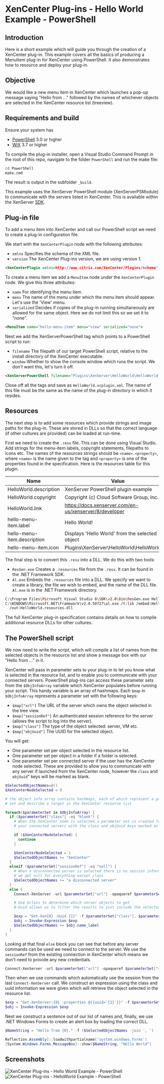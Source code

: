 # XenCenter Plug-ins - Hello World Example - PowerShell

## Introduction

Here is a short example which will guide you through the creation of a XenCenter
plug-in. This example covers all the basics of producing a MenuItem plug-in for
XenCenter using PowerShell. It also demonstrates how to resource and deploy your
plug-in.

## Objective

We would like a new menu item in XenCenter which launches a pop-up
message saying "Hello from ..." followed by the names of whichever objects are
selected in the XenCenter resource list (treeview).

## Requirements and build

Ensure your system has

* [PowerShell](https://docs.microsoft.com/en-us/powershell/scripting/install/installing-windows-powershell) 3.0 or higher
* [WiX](https://wixtoolset.org) 3.7 or higher

To compile the plug-in installer, open a Visual Studio Command Prompt in the root
of this repo, navigate to the folder `PowerShell` and run the make file:

```sh
cd PowerShell
make.cmd
```

The result is output in the subfolder `_build`.

This example uses the XenServer PowerShell module (XenServerPSModule) to
communicate with the servers listed in XenCenter. This is available within the
XenServer [SDK](https://docs.xenserver.com/en-us/xenserver/8/developer/sdk-guide).

## Plug-in file

To add a menu item into XenCenter and call our PowerShell script we need to create
a plug-in configuration file.

We start with the `XenCenterPlugin` node with the following attributes:</p>

* `xmlns` Specifies the schema of the XML file.
* `version` The XenCenter Plug-ins version, we are using version 1.</li>

```xml
<XenCenterPlugin xmlns=http://www.citrix.com/XenCenter/Plugins/schema" version="1">
```

To create a menu item we add a `MenuItem` node under the `XenCenterPlugin` node.
We give this three attributes:

* `name` For identifying the menu item.
* `menu` The name of the menu under which the menu item should appear. Let's use
the 'View' menu.
* `serialized` Decides if copies of the plug-in running simultaneously are allowed
for the same object. Here we do not limit this so we set it to "none".

```xml
<MenuItem name="hello-menu-item" menu="view" serialized="none">
```

Next we add the XenServerPowerShell tag which points to a PowerShell script to run:

* `filename` The filepath of our target PowerShell script, relative to the install
directory of the XenCenter executable.
* `window` Whether to show the console window which runs the script. We don't
want this, let's turn it off.

```xml
<XenServerPowerShell filename="Plugins\XenServer\HelloWorld\HelloWorld.ps1" window="false" />
```

Close off all the tags and save as `HelloWorld.xcplugin.xml`. The name of this
file must be the same as the name of the plug-in directory in which it resides.

## Resources

The next step is to add some resources which provide strings and image paths for
the plug-in. These are stored in DLLs so that the correct language (if other
cultures are provided) can be loaded at run-time.

First we need to create the `.resx` file. This can be done using Visual Studio.
Add strings for the menu-item labels, copyright statements, filepaths to icons
etc. The names of the resources strings should be `<name>.<property>`, where
`<name>` is the name given to the tag and `<property>` is one of the properties
found in the specification. Here is the resources table for this plugin.

|Name|Value|
|---|---|
|HelloWorld.description|XenServer PowerShell plugin example|
|HelloWorld.copyright|Copyright (c) Cloud Software Group, Inc.|
|HelloWorld.link|<https://docs.xenserver.com/en-us/xenserver/8/developer>|
|hello-menu-item.label|Hello World!|
|hello-menu-item.description|Displays 'Hello World' from the selected object|
|hello-menu-item.icon|Plugins\XenServer\HelloWorld\HelloWorld.png|

 The final step is to convert this `.resx` into a DLL. We do this with two tools:

* `ResGen.exe` Creates a `.resources` file from the `.resx`. It can be found in
the .NET Framework SDK.
* `Al.exe` Embeds the `.resources` file into a DLL. We specify we want to create
a library, the file we wish to embed, and the name of the DLL file. `Al.exe` is
in the .NET Framework directory.

```sh
C:\Program Files\Microsoft Visual Studio 8\SDK\v2.0\Bin\ResGen.exe HelloWorld.resx
C:\WINDOWS\Microsoft.NET\Framework\v2.0.50727\al.exe /t:lib /embed:HelloWorld.resources
  /out:HelloWorld.resources.dll
```

The full XenCenter plug-in specification contains details on how to compile
additional resource DLLs for other cultures.

## The PowerShell script

We now need to write the script, which will compile a list of names from the
selected objects in the resource list and show a message box with our "Hello
from ..." in it.

XenCenter will pass in parameter sets to your plug-in to let you know what is
selected in the resource list, and to enable you to communicate with your connected
servers. PowerShell plug-ins can access these parameter sets from the `$ObjInfoArray`
variable which XenCenter populates before running your script. This handy variable
is an array of hashmaps. Each `$map` in `$ObjInfoArray` represents a parameter
set with the following keys:

* `$map["url"]` The URL of the server which owns the object selected in the tree
view.
* `$map["sessionRef"]` An authenticated session reference for the server (allows
the script to log into the server).
* `$map["class"]` The type of the object selected: server, VM etc.
* `$map["objUuid"]` The UUID for the selected object.

You will get:

* One parameter set per object selected in the resource list.
* One parameter set per object in a folder if a folder is selected.
* One parameter set per connected server if the user has the XenCenter node
selected. These are provided to allow you to communicate with any server if
launched from the XenCenter node, however the `class` and `objUuid`" keys will
be marked as blank.

```powershell
$SelectedObjectNames=@()
$XenCenterNodeSelected = 0

# the object info array contains hashmaps, each of which represent a parameter
# set and describe a target in the XenCenter resource list

foreach($parameterSet in $ObjInfoArray) {
  if ($parameterSet["class"] -eq "blank") {
    # When the XenCenter node is selected a parameter set is created for each of
    # your connected servers with the class and objUuid keys marked as blank

    if ($XenCenterNodeSelected) {
      continue
    }

    $XenCenterNodeSelected = 1
    $SelectedObjectNames += "XenCenter"
  }
  elseif ($parameterSet["sessionRef"] -eq "null") {
    # When a disconnected server is selected there is no session information,
    # we get null for everything except class
    $SelectedObjectNames += "a disconnected server"
  }
  else {
    Connect-XenServer -url $parameterSet["url"] -opaqueref $parameterSet["sessionRef"]

    # Use $class to determine which server objects to get
    #-Uuid allows us to filter the results to just include the selected object

    $exp = "Get-Xen{0} -Uuid {1}" -f $parameterSet["class"], $parameterSet["objUuid"]
    $obj = Invoke-Expression $exp
    $SelectedObjectNames += $obj.name_label
  }
}
```

Looking at that final `else` block you can see that before any server commands
can be used we need to connect to the server. We use the `sessionRef` from the
existing connection in XenCenter which means we don't need to provide any new
credentials.

```powershell
Connect-XenServer -url $parameterSet["url"] -opaqueref $parameterSet["sessionRef"]
```

Then when we use commands which automatically use the session from the last
`Connect-XenServer` call. We construct an expression using the class and uuid
information we were given which will retrieve the object selected in the resource
list.

```powershell
$exp = "Get-XenServer:{0} -properties @{{uuid='{1}'}}" -f $parameterSet["class"], $parameterSet["objUuid"]
$obj = Invoke-Expression $exp
```

Next we construct a sentence out of our list of names and, finally, we use .NET
Windows Forms to create an alert box by loading the correct DLL.

```powershell
$NameString = "Hello from {0}." -f ($SelectedObjectNames -join ', ')

Reflection.Assembly]::loadwithpartialname('system.windows.forms')
[System.Windows.Forms.MessageBox]::show($NameString, "Hello World")
```

## Screenshots

![XenCenter Plug-ins - Hello World Example - PowerShell](images/MenuItemScreen.png)
![XenCenter Plug-ins - HelloWorld Example - PowerShell](images/HelloPromptScreen.png)
